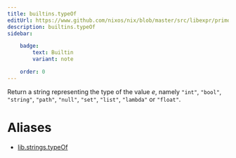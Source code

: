 ```yaml
---
title: builtins.typeOf
editUrl: https://www.github.com/nixos/nix/blob/master/src/libexpr/primops.cc
description: builtins.typeOf
sidebar:

    badge:
        text: Builtin
        variant: note

    order: 0
---
```


Return a string representing the type of the value *e*, namely
`"int"`, `"bool"`, `"string"`, `"path"`, `"null"`, `"set"`,
`"list"`, `"lambda"` or `"float"`.


# Aliases

- [lib.strings.typeOf](./reference/lib/strings/lib-strings-typeOf)


